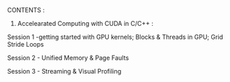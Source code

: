 
CONTENTS :

1. Accelearated Computing with CUDA in C/C++ : 

Session 1 -getting started with GPU kernels; Blocks & Threads in GPU;  Grid Stride Loops 

Session 2 - Unified Memory & Page Faults

Session 3 - Streaming & Visual Profiling 
